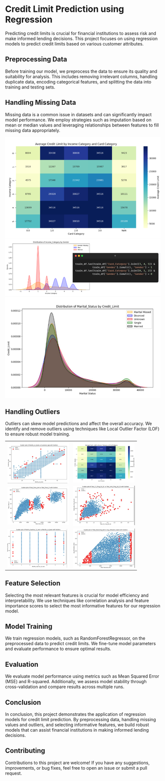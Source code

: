 # Credit Limit Prediction using Regression
Predicting credit limits is crucial for financial institutions to assess risk and make informed lending decisions. This project focuses on using regression models to predict credit limits based on various customer attributes.

## Preprocessing Data
Before training our model, we preprocess the data to ensure its quality and suitability for analysis. This includes removing irrelevant columns, handling duplicate data, encoding categorical features, and splitting the data into training and testing sets.

## Handling Missing Data
Missing data is a common issue in datasets and can significantly impact model performance. We employ strategies such as imputation based on mean or median values and leveraging relationships between features to fill missing data appropriately.

![](pic/card_category_null.PNG)
![](pic/gender_nan.PNG)
![](pic/marital_status_nan.PNG)


## Handling Outliers
Outliers can skew model predictions and affect the overall accuracy. We identify and remove outliers using techniques like Local Outlier Factor (LOF) to ensure robust model training.

<table>
  <tr>
    <td align="center"><img src="pic/months_on_book_outlier.PNG" alt="Image 1" width="200"/></td>
    <td align="center"><img src="pic/card_category_null.PNG" alt="Image 2" width="200"/></td>
  </tr>
  <tr>
    <td align="center"><img src="pic/total_tran_amt_and_total_trans_ct_outlier.PNG" alt="Image 4" width="200"/></td>
    <td align="center"><img src="pic/total_amt_chng_and_total_ct_chng_outlier.PNG" alt="Image 5" width="200"/></td>
  </tr>
  <tr>
    <td align="center"><img src="pic/months_inactive_12_mon_outlier.PNG" alt="Image 7" width="200"/></td>
    <td align="center"><img src="pic/total_revolvingbal_outlier.PNG" alt="Image 8" width="200"/></td>
  </tr>
</table>


## Feature Selection
Selecting the most relevant features is crucial for model efficiency and interpretability. We use techniques like correlation analysis and feature importance scores to select the most informative features for our regression model.

## Model Training
We train regression models, such as RandomForestRegressor, on the preprocessed data to predict credit limits. We fine-tune model parameters and evaluate performance to ensure optimal results.

## Evaluation
We evaluate model performance using metrics such as Mean Squared Error (MSE) and R-squared. Additionally, we assess model stability through cross-validation and compare results across multiple runs.

## Conclusion
In conclusion, this project demonstrates the application of regression models for credit limit prediction. By preprocessing data, handling missing values and outliers, and selecting informative features, we build robust models that can assist financial institutions in making informed lending decisions.

## Contributing
Contributions to this project are welcome! If you have any suggestions, improvements, or bug fixes, feel free to open an issue or submit a pull request.
